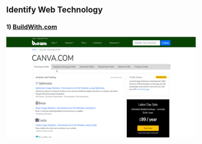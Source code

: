  ## **Identify Web Technology**

### 1) [BuildWith.com](https://builtwith.com/)

![Screenshot](/Assets/build_with.png)

